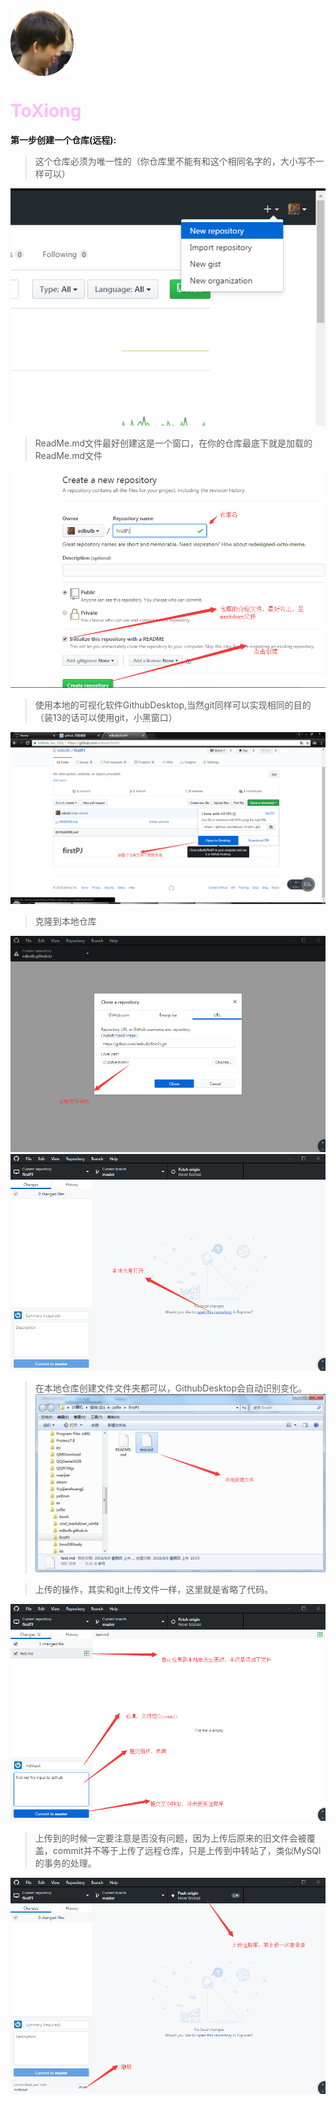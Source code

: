 <div ><img style="float:left" src="https://raw.githubusercontent.com/edbulb/firstPJ/master/img/imgXiong.png"  alt="上海鲜花港 - 郁金香" /></div>    
<div style="clear:both"></div>

<font color=#FFBBFF><h1>ToXiong</h1></font>

**第一步创建一个仓库(远程):**    
>这个仓库必须为唯一性的（你仓库里不能有和这个相同名字的，大小写不一样可以）   


![](https://raw.githubusercontent.com/edbulb/firstPJ/master/img/1th.png)

>ReadMe.md文件最好创建这是一个窗口，在你的仓库最底下就是加载的ReadMe.md文件

![](https://raw.githubusercontent.com/edbulb/firstPJ/master/img/2.png)

>使用本地的可视化软件GithubDesktop,当然git同样可以实现相同的目的（装13的话可以使用git，小黑窗口）

![](https://raw.githubusercontent.com/edbulb/firstPJ/master/img/3.png)

>克隆到本地仓库

![](https://raw.githubusercontent.com/edbulb/firstPJ/master/img/4.png)
![](https://raw.githubusercontent.com/edbulb/firstPJ/master/img/5.png)

>在本地仓库创建文件文件夹都可以，GithubDesktop会自动识别变化。   
![](https://raw.githubusercontent.com/edbulb/firstPJ/master/img/6.png)

>上传的操作，其实和git上传文件一样，这里就是省略了代码。

![](https://raw.githubusercontent.com/edbulb/firstPJ/master/img/7.png)

>上传到的时候一定要注意是否没有问题，因为上传后原来的旧文件会被覆盖，commit并不等于上传了远程仓库，只是上传到中转站了，类似MySQl的事务的处理。

![](https://raw.githubusercontent.com/edbulb/firstPJ/master/img/8.png)
